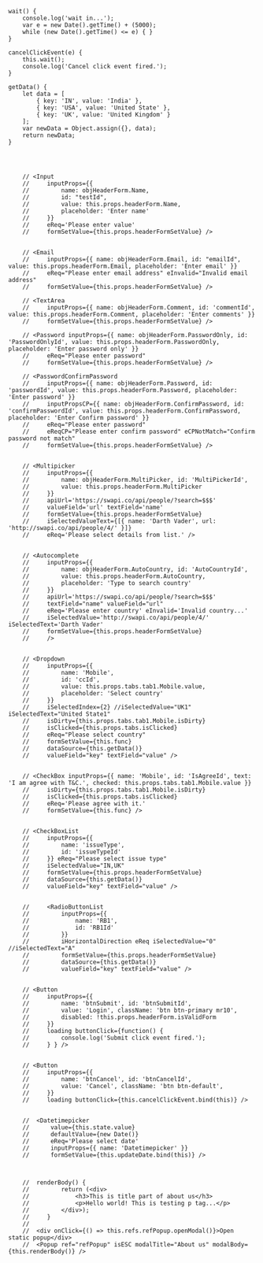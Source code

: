 
    wait() {
        console.log('wait in...');
        var e = new Date().getTime() + (5000);
        while (new Date().getTime() <= e) { }
    }

    cancelClickEvent(e) {
        this.wait();
        console.log('Cancel click event fired.');
    }

    getData() {
        let data = [
            { key: 'IN', value: 'India' },
            { key: 'USA', value: 'United State' },
            { key: 'UK', value: 'United Kingdom' }
        ];
        var newData = Object.assign({}, data);
        return newData;
    }




        // <Input
        //     inputProps={{
        //         name: objHeaderForm.Name,
        //         id: "testId",
        //         value: this.props.headerForm.Name,
        //         placeholder: 'Enter name'
        //     }}
        //     eReq='Please enter value'
        //     formSetValue={this.props.headerFormSetValue} />


        // <Email
        //     inputProps={{ name: objHeaderForm.Email, id: "emailId", value: this.props.headerForm.Email, placeholder: 'Enter email' }}
        //     eReq="Please enter email address" eInvalid="Invalid email address"
        //     formSetValue={this.props.headerFormSetValue} />

        // <TextArea
        //     inputProps={{ name: objHeaderForm.Comment, id: 'commentId', value: this.props.headerForm.Comment, placeholder: 'Enter comments' }}
        //     formSetValue={this.props.headerFormSetValue} />

        // <Password inputProps={{ name: objHeaderForm.PasswordOnly, id: 'PasswordOnlyId', value: this.props.headerForm.PasswordOnly, placeholder: 'Enter password only' }}
        //     eReq="Please enter password"
        //     formSetValue={this.props.headerFormSetValue} />

        // <PasswordConfirmPassword
        //     inputProps={{ name: objHeaderForm.Password, id: 'passwordId', value: this.props.headerForm.Password, placeholder: 'Enter password' }}
        //     inputPropsCP={{ name: objHeaderForm.ConfirmPassword, id: 'confirmPasswordId', value: this.props.headerForm.ConfirmPassword, placeholder: 'Enter Confirm password' }}
        //     eReq="Please enter password"
        //     eReqCP="Please enter confirm password" eCPNotMatch="Confirm password not match"
        //     formSetValue={this.props.headerFormSetValue} />


        // <Multipicker
        //     inputProps={{
        //         name: objHeaderForm.MultiPicker, id: 'MultiPickerId',
        //         value: this.props.headerForm.MultiPicker
        //     }}
        //     apiUrl='https://swapi.co/api/people/?search=$$$'
        //     valueField='url' textField='name'
        //     formSetValue={this.props.headerFormSetValue}
        //     iSelectedValueText={[{ name: 'Darth Vader', url: 'http://swapi.co/api/people/4/' }]}
        //     eReq='Please select details from list.' />


        // <Autocomplete
        //     inputProps={{
        //         name: objHeaderForm.AutoCountry, id: 'AutoCountryId',
        //         value: this.props.headerForm.AutoCountry,
        //         placeholder: 'Type to search country'
        //     }}
        //     apiUrl='https://swapi.co/api/people/?search=$$$'
        //     textField="name" valueField="url"
        //     eReq='Please enter country' eInvalid='Invalid country...'
        //     iSelectedValue='http://swapi.co/api/people/4/' iSelectedText='Darth Vader'
        //     formSetValue={this.props.headerFormSetValue}
        //     />


        // <Dropdown
        //     inputProps={{
        //         name: 'Mobile',
        //         id: 'ccId',
        //         value: this.props.tabs.tab1.Mobile.value,
        //         placeholder: 'Select country'
        //     }}
        //     iSelectedIndex={2} //iSelectedValue="UK1" iSelectedText="United State1"
        //     isDirty={this.props.tabs.tab1.Mobile.isDirty}
        //     isClicked={this.props.tabs.isClicked}
        //     eReq="Please select country"
        //     formSetValue={this.func}
        //     dataSource={this.getData()}
        //     valueField="key" textField="value" />


        // <CheckBox inputProps={{ name: 'Mobile', id: 'IsAgreeId', text: 'I am agree with T&C.', checked: this.props.tabs.tab1.Mobile.value }}
        //     isDirty={this.props.tabs.tab1.Mobile.isDirty}
        //     isClicked={this.props.tabs.isClicked}
        //     eReq='Please agree with it.'
        //     formSetValue={this.func} />


        // <CheckBoxList
        //     inputProps={{
        //         name: 'issueType',
        //         id: 'issueTypeId'
        //     }} eReq="Please select issue type"
        //     iSelectedValue="IN,UK"
        //     formSetValue={this.props.headerFormSetValue}
        //     dataSource={this.getData()}
        //     valueField="key" textField="value" />


        //     <RadioButtonList
        //         inputProps={{
        //             name: 'RB1',
        //             id: 'RB1Id'
        //         }}
        //         iHorizontalDirection eReq iSelectedValue="0" //iSelectedText="A"
        //         formSetValue={this.props.headerFormSetValue}
        //         dataSource={this.getData()}
        //         valueField="key" textField="value" />


        // <Button
        //     inputProps={{
        //         name: 'btnSubmit', id: 'btnSubmitId',
        //         value: 'Login', className: 'btn btn-primary mr10',
        //         disabled: !this.props.headerForm.isValidForm
        //     }}
        //     loading buttonClick={function() {
        //         console.log('Submit click event fired.');
        //     } } />


        // <Button
        //     inputProps={{
        //         name: 'btnCancel', id: 'btnCancelId',
        //         value: 'Cancel', className: 'btn btn-default',
        //     }}
        //     loading buttonClick={this.cancelClickEvent.bind(this)} />


        //  <Datetimepicker
        //      value={this.state.value}
        //      defaultValue={new Date()}
        //      eReq='Please select date'
        //      inputProps={{ name: 'Datetimepicker' }}
        //      formSetValue={this.updateDate.bind(this)} />



        //  renderBody() {
        //         return (<div>
        //             <h3>This is title part of about us</h3>
        //             <p>Hello world! This is testing p tag...</p>
        //         </div>);
        //     }
        //
        //  <div onClick={() => this.refs.refPopup.openModal()}>Open static popup</div>
        //  <Popup ref="refPopup" isESC modalTitle="About us" modalBody={this.renderBody()} />